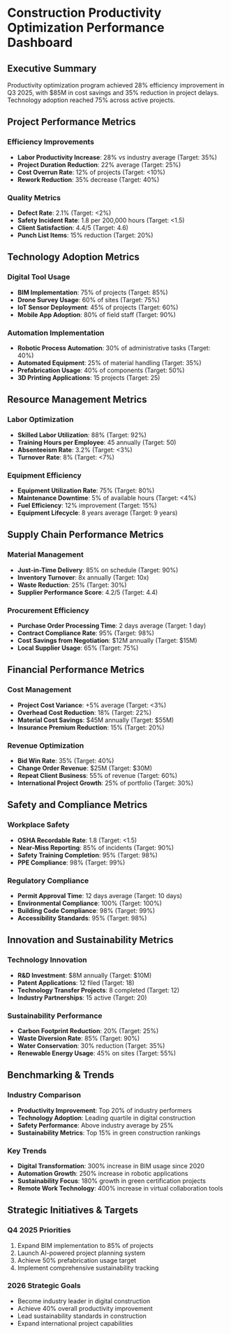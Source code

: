 # Construction Productivity Optimization Performance Dashboard

## Executive Summary
Productivity optimization program achieved 28% efficiency improvement in Q3 2025, with $85M in cost savings and 35% reduction in project delays. Technology adoption reached 75% across active projects.

## Project Performance Metrics

### Efficiency Improvements
- **Labor Productivity Increase**: 28% vs industry average (Target: 35%)
- **Project Duration Reduction**: 22% average (Target: 25%)
- **Cost Overrun Rate**: 12% of projects (Target: <10%)
- **Rework Reduction**: 35% decrease (Target: 40%)

### Quality Metrics
- **Defect Rate**: 2.1% (Target: <2%)
- **Safety Incident Rate**: 1.8 per 200,000 hours (Target: <1.5)
- **Client Satisfaction**: 4.4/5 (Target: 4.6)
- **Punch List Items**: 15% reduction (Target: 20%)

## Technology Adoption Metrics

### Digital Tool Usage
- **BIM Implementation**: 75% of projects (Target: 85%)
- **Drone Survey Usage**: 60% of sites (Target: 75%)
- **IoT Sensor Deployment**: 45% of projects (Target: 60%)
- **Mobile App Adoption**: 80% of field staff (Target: 90%)

### Automation Implementation
- **Robotic Process Automation**: 30% of administrative tasks (Target: 40%)
- **Automated Equipment**: 25% of material handling (Target: 35%)
- **Prefabrication Usage**: 40% of components (Target: 50%)
- **3D Printing Applications**: 15 projects (Target: 25)

## Resource Management Metrics

### Labor Optimization
- **Skilled Labor Utilization**: 88% (Target: 92%)
- **Training Hours per Employee**: 45 annually (Target: 50)
- **Absenteeism Rate**: 3.2% (Target: <3%)
- **Turnover Rate**: 8% (Target: <7%)

### Equipment Efficiency
- **Equipment Utilization Rate**: 75% (Target: 80%)
- **Maintenance Downtime**: 5% of available hours (Target: <4%)
- **Fuel Efficiency**: 12% improvement (Target: 15%)
- **Equipment Lifecycle**: 8 years average (Target: 9 years)

## Supply Chain Performance Metrics

### Material Management
- **Just-in-Time Delivery**: 85% on schedule (Target: 90%)
- **Inventory Turnover**: 8x annually (Target: 10x)
- **Waste Reduction**: 25% (Target: 30%)
- **Supplier Performance Score**: 4.2/5 (Target: 4.4)

### Procurement Efficiency
- **Purchase Order Processing Time**: 2 days average (Target: 1 day)
- **Contract Compliance Rate**: 95% (Target: 98%)
- **Cost Savings from Negotiation**: $12M annually (Target: $15M)
- **Local Supplier Usage**: 65% (Target: 75%)

## Financial Performance Metrics

### Cost Management
- **Project Cost Variance**: +5% average (Target: <3%)
- **Overhead Cost Reduction**: 18% (Target: 22%)
- **Material Cost Savings**: $45M annually (Target: $55M)
- **Insurance Premium Reduction**: 15% (Target: 20%)

### Revenue Optimization
- **Bid Win Rate**: 35% (Target: 40%)
- **Change Order Revenue**: $25M (Target: $30M)
- **Repeat Client Business**: 55% of revenue (Target: 60%)
- **International Project Growth**: 25% of portfolio (Target: 30%)

## Safety and Compliance Metrics

### Workplace Safety
- **OSHA Recordable Rate**: 1.8 (Target: <1.5)
- **Near-Miss Reporting**: 85% of incidents (Target: 90%)
- **Safety Training Completion**: 95% (Target: 98%)
- **PPE Compliance**: 98% (Target: 99%)

### Regulatory Compliance
- **Permit Approval Time**: 12 days average (Target: 10 days)
- **Environmental Compliance**: 100% (Target: 100%)
- **Building Code Compliance**: 98% (Target: 99%)
- **Accessibility Standards**: 95% (Target: 98%)

## Innovation and Sustainability Metrics

### Technology Innovation
- **R&D Investment**: $8M annually (Target: $10M)
- **Patent Applications**: 12 filed (Target: 18)
- **Technology Transfer Projects**: 8 completed (Target: 12)
- **Industry Partnerships**: 15 active (Target: 20)

### Sustainability Performance
- **Carbon Footprint Reduction**: 20% (Target: 25%)
- **Waste Diversion Rate**: 85% (Target: 90%)
- **Water Conservation**: 30% reduction (Target: 35%)
- **Renewable Energy Usage**: 45% on sites (Target: 55%)

## Benchmarking & Trends

### Industry Comparison
- **Productivity Improvement**: Top 20% of industry performers
- **Technology Adoption**: Leading quartile in digital construction
- **Safety Performance**: Above industry average by 25%
- **Sustainability Metrics**: Top 15% in green construction rankings

### Key Trends
- **Digital Transformation**: 300% increase in BIM usage since 2020
- **Automation Growth**: 250% increase in robotic applications
- **Sustainability Focus**: 180% growth in green certification projects
- **Remote Work Technology**: 400% increase in virtual collaboration tools

## Strategic Initiatives & Targets

### Q4 2025 Priorities
1. Expand BIM implementation to 85% of projects
2. Launch AI-powered project planning system
3. Achieve 50% prefabrication usage target
4. Implement comprehensive sustainability tracking

### 2026 Strategic Goals
- Become industry leader in digital construction
- Achieve 40% overall productivity improvement
- Lead sustainability standards in construction
- Expand international project capabilities